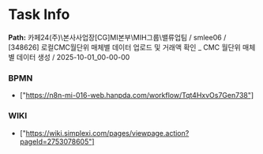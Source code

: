 # Task Info

**Path:** 카페24(주)\본사사업장\[CG]MI본부\MIH그룹\밸류업팀 / smlee06 / [348626] 로컬CMC월단위 매체별 데이터 업로드 및 거래액 확인 _ CMC 월단위 매체별 데이터 생성 / 2025-10-01_00-00-00

### BPMN
- ["https://n8n-mi-016-web.hanpda.com/workflow/Tqt4HxvOs7Gen738"]

### WIKI
- ["https://wiki.simplexi.com/pages/viewpage.action?pageId=2753078605"]

